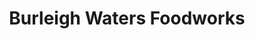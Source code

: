 ---
title: "Burleigh Waters Foodworks"
url: /burleigh-waters/burleigh-waters-foodworks/
shop: convenience
---